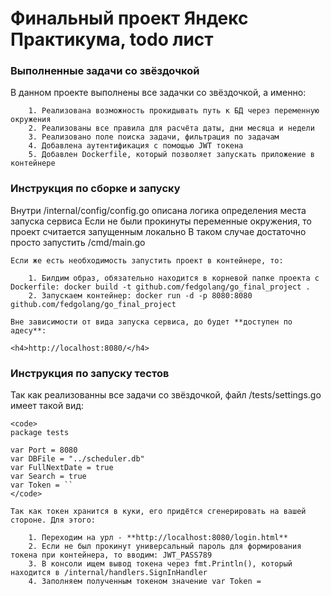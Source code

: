 **<h1> Финальный проект Яндекс Практикума, todo лист </h1>**

**<h3>Выполненные задачи со звёздочкой</h3>**
В данном проекте выполнены все задачки со звёздочкой, а именно:

        1. Реализована возможность прокидывать путь к БД через переменную окружения
        2. Реализованы все правила для расчёта даты, дни месяца и недели
        3. Реализовано поле поиска задачи, фильтрация по задачам
        4. Добавлена аутентификация с помощью JWT токена
        5. Добавлен Dockerfile, который позволяет запускать приложение в контейнере

**<h3>Инструкция по сборке и запуску</h3>**
Внутри /internal/config/config.go описана логика определения места запуска сервиса
Если не были прокинуты переменные окружения, то проект считается запущенным локально
В таком случае достаточно просто запустить /cmd/main.go

    Если же есть необходимость запустить проект в контейнере, то:

        1. Билдим образ, обязательно находится в корневой папке проекта с Dockerfile: docker build -t github.com/fedgolang/go_final_project .
        2. Запускаем контейнер: docker run -d -p 8080:8080 github.com/fedgolang/go_final_project

    Вне зависимости от вида запуска сервиса, до будет **доступен по адесу**:

    <h4>http://localhost:8080/</h4>

**<h3>Инструкция по запуску тестов</h3>**
Так как реализованны все задачи со звёздочкой, файл /tests/settings.go имеет такой вид:

    <code>
    package tests

    var Port = 8080
    var DBFile = "../scheduler.db"
    var FullNextDate = true
    var Search = true
    var Token = ``
    </code>

    Так как токен хранится в куки, его придётся сгенерировать на вашей стороне. Для этого:

        1. Переходим на урл - **http://localhost:8080/login.html**
        2. Если не был прокинут универсальный пароль для формирования токена при контейнера, то вводим: JWT_PASS789
        3. В консоли ищем вывод токена через fmt.Println(), который находится в /internal/handlers.SignInHandler
        4. Заполняем полученным токеном значение var Token =
